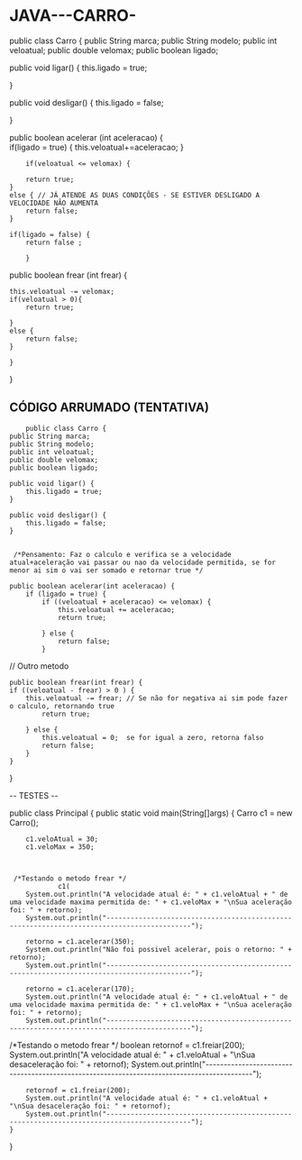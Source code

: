 # JAVA---CARRO-


public class Carro {
	public String marca;
	public String modelo;
	public int veloatual;
	public double velomax;
	public boolean ligado;


public void ligar() {
	this.ligado = true;
	
	
}

public void desligar() {
	this.ligado = false;

}

public boolean acelerar (int aceleracao) {   
	if(ligado = true) {
		this.veloatual+=aceleracao;
	}
	
		if(veloatual <= velomax) {
			
		return true;
	}
	else { // JÁ ATENDE AS DUAS CONDIÇÕES - SE ESTIVER DESLIGADO A VELOCIDADE NÃO AUMENTA 
		return false;
	}
		
	if(ligado = false) {
		return false ; 
		
		}
	
			


public boolean frear (int frear) {
	
	this.veloatual -= velomax;
	if(veloatual > 0){
		return true;
		
	}
	else {
		return false;
	}
		
	}
}




## CÓDIGO ARRUMADO (TENTATIVA)

        public class Carro {
    public String marca;
    public String modelo;
    public int veloatual;
    public double velomax;
    public boolean ligado;

    public void ligar() {
        this.ligado = true;
    }

    public void desligar() {
        this.ligado = false;
    }

	    
     /*Pensamento: Faz o calculo e verifica se a velocidade atual+aceleração vai passar ou nao da velocidade permitida, se for menor ai sim o vai ser somado e retornar true */

    public boolean acelerar(int aceleracao) {
        if (ligado = true) {
            if ((veloatual + aceleracao) <= velomax) { 
                this.veloatual += aceleracao; 
                return true;
		
            } else {
                return false;
            }

// Outro metodo 

    public boolean frear(int frear) {
    if ((veloatual - frear) > 0 ) {
        this.veloatual -= frear; // Se não for negativa ai sim pode fazer o calculo, retornando true
            return true;
	    
        } else {
            this.veloatual = 0;  se for igual a zero, retorna falso   
            return false;
        }
    }
}



-- TESTES -- 


public class Principal {
	public static void main(String[]args) {
		Carro c1 = new Carro();
		
		c1.veloAtual = 30;
		c1.veloMax = 350;
		
		
		
	 /*Testando o metodo frear */ 
                c1( 
		System.out.println("A velocidade atual é: " + c1.veloAtual + " de uma velocidade maxima permitida de: " + c1.veloMax + "\nSua aceleração foi: " + retorno);
		System.out.println("-------------------------------------------------------------------------------------------");
		
		retorno = c1.acelerar(350);
		System.out.println("Não foi possivel acelerar, pois o retorno: " + retorno);
		System.out.println("-------------------------------------------------------------------------------------------");
		
		retorno = c1.acelerar(170);
		System.out.println("A velocidade atual é: " + c1.veloAtual + " de uma velocidade maxima permitida de: " + c1.veloMax + "\nSua aceleração foi: " + retorno);
		System.out.println("-------------------------------------------------------------------------------------------");


  /*Testando o metodo frear */ 
		boolean retornof = c1.freiar(200);
		System.out.println("A velocidade atual é: " + c1.veloAtual +  "\nSua desaceleração foi: " + retornof);
		System.out.println("-------------------------------------------------------------------------------------------");
		
		retornof = c1.freiar(200);
		System.out.println("A velocidade atual é: " + c1.veloAtual +  "\nSua desaceleração foi: " + retornof);
		System.out.println("-------------------------------------------------------------------------------------------");
	}
	
}

